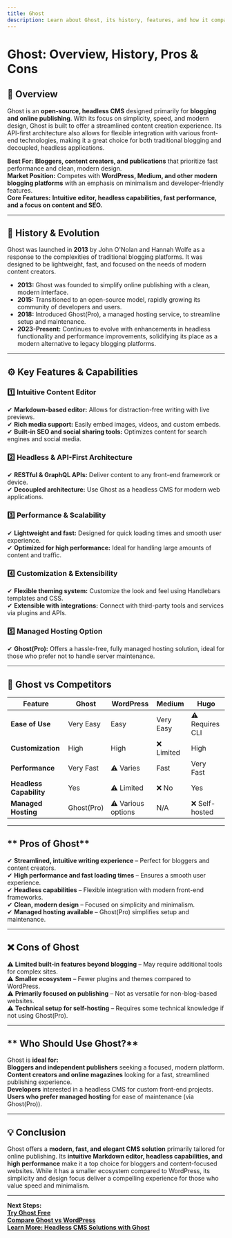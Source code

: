 ```yaml
---
title: Ghost  
description: Learn about Ghost, its history, features, and how it compares to other CMS platforms.
---
```


# **Ghost: Overview, History, Pros & Cons**

## **📌 Overview**  
Ghost is an **open-source, headless CMS** designed primarily for **blogging and online publishing**. With its focus on simplicity, speed, and modern design, Ghost is built to offer a streamlined content creation experience. Its API-first architecture also allows for flexible integration with various front-end technologies, making it a great choice for both traditional blogging and decoupled, headless applications.

 **Best For:** **Bloggers, content creators, and publications** that prioritize fast performance and clean, modern design.  
 **Market Position:** Competes with **WordPress, Medium, and other modern blogging platforms** with an emphasis on minimalism and developer-friendly features.  
 **Core Features:** **Intuitive editor, headless capabilities, fast performance, and a focus on content and SEO.**

---

## **📜 History & Evolution**  
Ghost was launched in **2013** by John O'Nolan and Hannah Wolfe as a response to the complexities of traditional blogging platforms. It was designed to be lightweight, fast, and focused on the needs of modern content creators.

- **2013:** Ghost was founded to simplify online publishing with a clean, modern interface.  
- **2015:** Transitioned to an open-source model, rapidly growing its community of developers and users.  
- **2018:** Introduced Ghost(Pro), a managed hosting service, to streamline setup and maintenance.  
- **2023-Present:** Continues to evolve with enhancements in headless functionality and performance improvements, solidifying its place as a modern alternative to legacy blogging platforms.

---

## **⚙️ Key Features & Capabilities**

### **1️⃣ Intuitive Content Editor**  
✔ **Markdown-based editor:** Allows for distraction-free writing with live previews.  
✔ **Rich media support:** Easily embed images, videos, and custom embeds.  
✔ **Built-in SEO and social sharing tools:** Optimizes content for search engines and social media.

### **2️⃣ Headless & API-First Architecture**  
✔ **RESTful & GraphQL APIs:** Deliver content to any front-end framework or device.  
✔ **Decoupled architecture:** Use Ghost as a headless CMS for modern web applications.

### **3️⃣ Performance & Scalability**  
✔ **Lightweight and fast:** Designed for quick loading times and smooth user experience.  
✔ **Optimized for high performance:** Ideal for handling large amounts of content and traffic.

### **4️⃣ Customization & Extensibility**  
✔ **Flexible theming system:** Customize the look and feel using Handlebars templates and CSS.  
✔ **Extensible with integrations:** Connect with third-party tools and services via plugins and APIs.

### **5️⃣ Managed Hosting Option**  
✔ **Ghost(Pro):** Offers a hassle-free, fully managed hosting solution, ideal for those who prefer not to handle server maintenance.

---

## **🔄 Ghost vs Competitors**

| Feature                   | Ghost           | WordPress          | Medium         | Hugo          |
|---------------------------|-----------------|--------------------|----------------|---------------|
| **Ease of Use**           |  Very Easy    |  Easy            |  Very Easy   | ⚠ Requires CLI|
| **Customization**         |  High         |  High            | ❌ Limited     |  High       |
| **Performance**           |  Very Fast    | ⚠ Varies          |  Fast        |  Very Fast  |
| **Headless Capability**   |  Yes          | ⚠ Limited         | ❌ No         |  Yes       |
| **Managed Hosting**       |  Ghost(Pro)   | ⚠ Various options | N/A            | ❌ Self-hosted|

---

## ** Pros of Ghost**  
✔ **Streamlined, intuitive writing experience** – Perfect for bloggers and content creators.  
✔ **High performance and fast loading times** – Ensures a smooth user experience.  
✔ **Headless capabilities** – Flexible integration with modern front-end frameworks.  
✔ **Clean, modern design** – Focused on simplicity and minimalism.  
✔ **Managed hosting available** – Ghost(Pro) simplifies setup and maintenance.

---

## **❌ Cons of Ghost**  
⚠ **Limited built-in features beyond blogging** – May require additional tools for complex sites.  
⚠ **Smaller ecosystem** – Fewer plugins and themes compared to WordPress.  
⚠ **Primarily focused on publishing** – Not as versatile for non-blog-based websites.  
⚠ **Technical setup for self-hosting** – Requires some technical knowledge if not using Ghost(Pro).

---

## ** Who Should Use Ghost?**  
Ghost is **ideal for:**  
 **Bloggers and independent publishers** seeking a focused, modern platform.  
 **Content creators and online magazines** looking for a fast, streamlined publishing experience.  
 **Developers** interested in a headless CMS for custom front-end projects.  
 **Users who prefer managed hosting** for ease of maintenance (via Ghost(Pro)).

---

## **💡 Conclusion**  
Ghost offers a **modern, fast, and elegant CMS solution** primarily tailored for online publishing. Its **intuitive Markdown editor, headless capabilities, and high performance** make it a top choice for bloggers and content-focused websites. While it has a smaller ecosystem compared to WordPress, its simplicity and design focus deliver a compelling experience for those who value speed and minimalism.

---

 **Next Steps:**  
 **[Try Ghost Free](https://ghost.org/try/)**  
 **[Compare Ghost vs WordPress](#)**  
 **[Learn More: Headless CMS Solutions with Ghost](#)**
